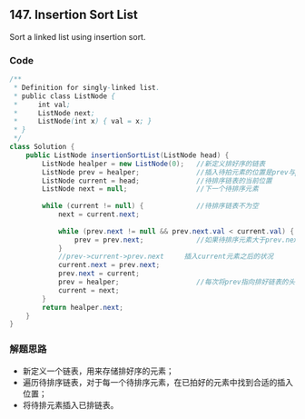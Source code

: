 ## 147. Insertion Sort List

Sort a linked list using insertion sort.

### Code

```java
/**
 * Definition for singly-linked list.
 * public class ListNode {
 *     int val;
 *     ListNode next;
 *     ListNode(int x) { val = x; }
 * }
 */
class Solution {
    public ListNode insertionSortList(ListNode head) {
        ListNode healper = new ListNode(0);   //新定义排好序的链表
        ListNode prev = healper;              //插入待拍元素的位置是prev与prev.next之间
        ListNode current = head;              //待排序链表的当前位置
        ListNode next = null;                 //下一个待排序元素
        
        while (current != null) {             //待排序链表不为空
            next = current.next;
            
            while (prev.next != null && prev.next.val < current.val) {
                prev = prev.next;             //如果待排序元素大于prev.next，则向后移动prev
            }
            //prev->current->prev.next     插入current元素之后的状况
            current.next = prev.next;
            prev.next = current;
            prev = healper;                   //每次将prev指向排好链表的头部
            current = next;
        }
        return healper.next;
    }
}
```

### 解题思路

* 新定义一个链表，用来存储排好序的元素；
* 遍历待排序链表，对于每一个待排序元素，在已拍好的元素中找到合适的插入位置；
* 将待排元素插入已排链表。